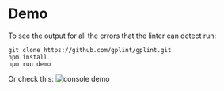 # Demo

To see the output for all the errors that the linter can detect run:

```shell
git clone https://github.com/gplint/gplint.git
npm install
npm run demo
```

Or check this:
![console demo](/img/demo.png)

